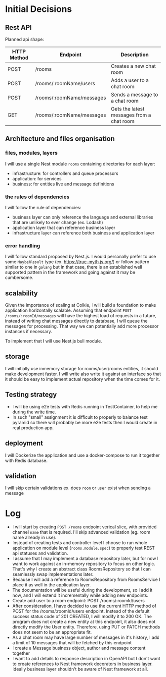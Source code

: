 # Initial Decisions

## Rest API
Planned api shape:

| HTTP Method | Endpoint                  | Description                                        |
|------------|---------------------------| ---------------------------------------------------|
| POST       | /rooms                    | Creates a new chat room                            |
| POST       | /rooms/:roomName/users    | Adds a user to a chat room                         |
| POST       | /rooms/:roomName/messages | Sends a message to a chat room                     |
| GET        | /rooms/:roomName/messages | Gets the latest messages from a chat room          |

## Architecture and files organisation

### files, modules, layers
I will use a single Nest module `rooms` containing directories for each layer:
- infrastructure: for controllers and queue processors
- application: for services
- business: for entities live and message definitions

### the rules of dependencies
I will follow the rule of dependencies:
- business layer can only reference the language and external libraries that are unlikely to ever change  (ex. Lodash)
- application layer that can reference business layer
- infrastructure layer can reference both business and application layer

### error handling
I will follow standard proposed by Nest.js. I would personally prefer to use some `Maybe`/`Result` type (ex. https://true-myth.js.org/)  or follow pattern similar to one in `golang` but in that case, there is an established well supported pattern in the framework and going against it may be cumbersome.

## scalability
Given the importance of scaling at Colkie, I will build a foundation to make application horizontally scalable.
Assuming that endpoint `POST /rooms/:roomId/messages` will have the highest load of requests in a future,
instead of writing chat messages directly to database, I will queue the messages for processing.
That way we can potentially add more processor instances if necessary.

To implement that I will use Nest.js bull module.

## storage
I will initially use inmemory storage for rooms/user/rooms entities, it should make development faster.
I will write also write it against an interface so that it should be easy to implement actual repository when the time comes for it.

## Testing strategy
- I will be using e2e tests with Redis running in TestContainer, to help me during the write time.
- In such "small" assignment it is difficult to properly to balance test pyramid so there will probably be more e2e tests then I would create in real production app.

## deployment
I will Dockerize the application and use a docker-compose to run it together with Redis database.

## validation
I will skip certain validations ex. does `room` or `user` exist when sending a message

# Log

- I will start by creating `POST /rooms` endpoint verical slice, with provided channel `name` that is required.  I'll skip advanced validation (eg. room name already in use). 
- Instead of creating tests and controller level I choose to run whole application on module level (`rooms.module.spec`) to properly test REST api statuses and validation.
- I assume that I may implement a database repository later, but for now I want to work against an in-memory repository to focus on other logic.
  That's why I create an abstract class RoomsRepository so that I can seamlessly swap implementations later.
- Because I will add a reference to RoomsRepository from RoomsService I place it as well in the application layer.
- The documentation will be useful during the development, so I add it now, and I will extend it incrementally while adding new endpoints.
- Create add user to a room endpoint: POST /rooms/:roomId/users
- After consideration, I have decided to use the current HTTP method of POST for the /rooms/:roomId/users endpoint. Instead of the default success status code of 201 CREATED, I will modify it to 200 OK. The program does not create a new entity at this endpoint, it also does not directly modify the User entity. Therefore, using PUT or PATCH methods does not seem to be an appropriate fit.
- As a chat room may have large number of messages in it's history, I add a limit of 10 messages that will be fetched by this endpoint
- I create a Message business object, author and message content together
- I want to add details to response description in OpenAPI but I don't want to create references to Nest framework decorators in business layer. Ideally business layer shouldn't be aware of Nest framework at all.